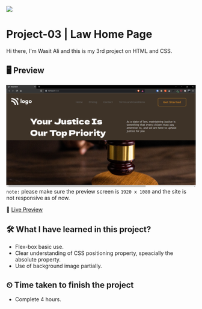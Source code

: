 ![](https://img.shields.io/badge/Technologies-HTML--CSS-orange)

# Project-03 | Law Home Page

Hi there,
I'm Wasit Ali and this is my 3rd project on HTML and CSS.

## 🖥 Preview

![](./assets/2022-08-10-21-50-59.png)
`note:` please make sure the preview screen is `1920 x 1080` and the site is not responsive as of now.

🚀 [Live Preview](https://delightful-granita-bc542e.netlify.app/)

## 🛠️ What I have learned in this project?

- Flex-box basic use.
- Clear understanding of CSS positioning property, speacially the absolute property.
- Use of background image partially.

## ⏲ Time taken to finish the project

- Complete 4 hours.
